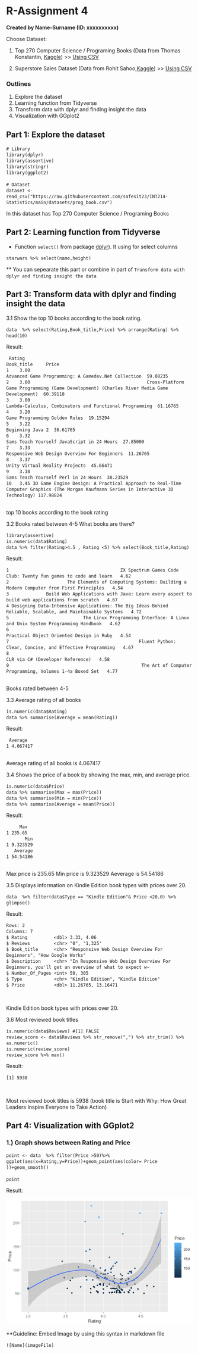 # R-Assignment 4

**Created by Name-Surname (ID: xxxxxxxxxx)**

Choose Dataset:
1. Top 270 Computer Science / Programing Books (Data from Thomas Konstantin, [Kaggle](https://www.kaggle.com/thomaskonstantin/top-270-rated-computer-science-programing-books)) >> [Using CSV](https://raw.githubusercontent.com/safesit23/INT214-Statistics/main/datasets/prog_book.csv)

2. Superstore Sales Dataset (Data from Rohit Sahoo,[Kaggle](https://www.kaggle.com/rohitsahoo/sales-forecasting)) >> [Using CSV](https://raw.githubusercontent.com/safesit23/INT214-Statistics/main/datasets/superstore_sales.csv)


### Outlines
1. Explore the dataset
2. Learning function from Tidyverse
3. Transform data with dplyr and finding insight the data
4. Visualization with GGplot2

## Part 1: Explore the dataset

```
# Library
library(dplyr)
library(assertive)
library(stringr)
library(ggplot2)

# Dataset
dataset <- read_csv("https://raw.githubusercontent.com/safesit23/INT214-Statistics/main/datasets/prog_book.csv")
```

In this dataset has Top 270 Computer Science / Programing Books



## Part 2: Learning function from Tidyverse

- Function `select()` from package [dplyr](https://dplyr.tidyverse.org/articles/dplyr.html#select-columns-with-select)). It using for select columns

```
starwars %>% select(name,height)
```
** You can sepearate this part or combine in part of `Transform data with dplyr and finding insight the data`

## Part 3: Transform data with dplyr and finding insight the data

3.1 Show the top 10 books according to the book rating.

```
data  %>% select(Rating,Book_title,Price) %>% arrange(Rating) %>% head(10)
```

Result:

```
 Rating                                                                                                                           Book_title     Price
1    3.00                                                                                  Advanced Game Programming: A Gamedev.Net Collection  59.08235
2    3.00                                            Cross-Platform Game Programming (Game Development) (Charles River Media Game Development)  60.39118
3    3.00                                                                              Lambda-Calculus, Combinators and Functional Programming  61.16765
4    3.20                                                                                                        Game Programming Golden Rules  19.15294
5    3.22                                                                                                                     Beginning Java 2  36.61765
6    3.32                                                                                           Sams Teach Yourself JavaScript in 24 Hours  27.85000
7    3.33                                                                                         Responsive Web Design Overview For Beginners  11.26765
8    3.37                                                                                                       Unity Virtual Reality Projects  45.66471
9    3.38                                                                                                 Sams Teach Yourself Perl in 24 Hours  38.23529
10   3.45 3D Game Engine Design: A Practical Approach to Real-Time Computer Graphics (The Morgan Kaufmann Series in Interactive 3D Technology) 117.98824
 
```
top 10 books according to the book rating


3.2 Books rated between 4-5 What books are there?

```
library(assertive)
is.numeric(data$Rating)
data %>% filter(Rating>4.5 , Rating <5) %>% select(Book_title,Rating)
```

Result:

```
1                                          ZX Spectrum Games Code Club: Twenty fun games to code and learn   4.62
2                      The Elements of Computing Systems: Building a Modern Computer from First Principles   4.54
3              Build Web Applications with Java: Learn every aspect to build web applications from scratch   4.67
4 Designing Data-Intensive Applications: The Big Ideas Behind Reliable, Scalable, and Maintainable Systems   4.72
5                            The Linux Programming Interface: A Linux and Unix System Programming Handbook   4.62
6                                                                 Practical Object Oriented Design in Ruby   4.54
7                                                 Fluent Python: Clear, Concise, and Effective Programming   4.67
8                                                                         CLR via C# (Developer Reference)   4.58
9                                                  The Art of Computer Programming, Volumes 1-4a Boxed Set   4.77
  
```
Books rated between 4-5


3.3 Average rating of all books

```
is.numeric(data$Rating)
data %>% summarise(Average = mean(Rating))
```

Result:

```
 Average
1 4.067417
  
```
Average rating of all books is 4.067417



3.4 Shows the price of a book by showing the max, min, and average price.

```
is.numeric(data$Price)
data %>% summarise(Max = max(Price)) 
data %>% summarise(Min = min(Price)) 
data %>% summarise(Average = mean(Price))
```

Result:

```
     Max
1 235.65
       Min
1 9.323529
   Average
1 54.54186
  
```
Max price is 235.65
Min price is 9.323529
Aeverage is 54.54186


3.5 Displays information on Kindle Edition book types with prices over 20.

```
data  %>% filter(data$Type == "Kindle Edition"& Price <20.0) %>% glimpse()
```

Result:

```
Rows: 2
Columns: 7
$ Rating          <dbl> 3.33, 4.06
$ Reviews         <chr> "0", "1,325"
$ Book_title      <chr> "Responsive Web Design Overview For Beginners", "How Google Works"
$ Description     <chr> "In Responsive Web Design Overview For Beginners, you'll get an overview of what to expect w~
$ Number_Of_Pages <int> 50, 305
$ Type            <chr> "Kindle Edition", "Kindle Edition"
$ Price           <dbl> 11.26765, 13.16471

  
```
Kindle Edition book types with prices over 20.


3.6 Most reviewed book titles

```
is.numeric(data$Reviews) #[1] FALSE
review_score <- data$Reviews %>% str_remove(",") %>% str_trim() %>% as.numeric()
is.numeric(review_score)
review_score %>% max() 
```

Result:

```
[1] 5938

  
```
Most reviewed book titles is 5938 (book title is  Start with Why: How Great Leaders Inspire Everyone to Take Action)




## Part 4: Visualization with GGplot2
### 1.) Graph shows  between Rating and Price
```
point <- data  %>% filter(Price >50)%>% ggplot(aes(x=Rating,y=Price))+geom_point(aes(color= Price ))+geom_smooth()

point
```
Result:

![Graph 1](point.png)

**Guideline:
Embed Image by using this syntax in markdown file
````
![Name](imageFile)
````
